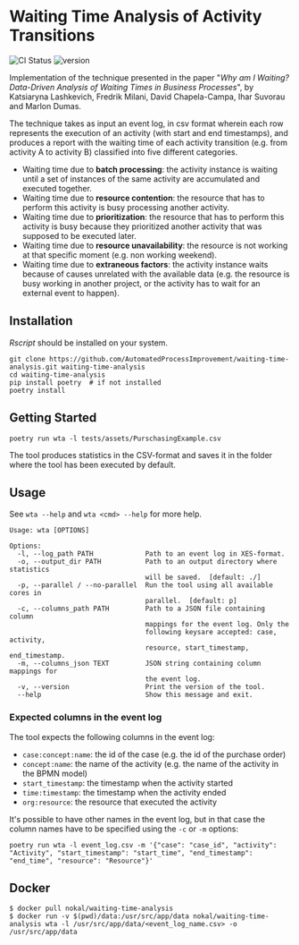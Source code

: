# Waiting Time Analysis of Activity Transitions

![CI Status](https://github.com/AutomatedProcessImprovement/waiting-time-analysis/actions/workflows/main.yml/badge.svg)
![version](https://img.shields.io/github/v/tag/AutomatedProcessImprovement/waiting-time-analysis)

Implementation of the technique presented in the paper "*Why am I Waiting? Data-Driven Analysis of Waiting Times in Business Processes*", by
Katsiaryna Lashkevich, Fredrik Milani, David Chapela-Campa, Ihar Suvorau and Marlon Dumas.

The technique takes as input an event log, in csv format wherein each row represents the execution of an activity (with start and end 
timestamps), and produces a report with the waiting time of each activity transition (e.g. from activity A to activity B) classified 
into five different categories.
- Waiting time due to **batch processing**: the activity instance is waiting until a set of instances of the same activity are accumulated and executed together.
- Waiting time due to **resource contention**: the resource that has to perform this activity is busy processing another activity.
- Waiting time due to **prioritization**: the resource that has to perform this activity is busy because they prioritized another activity that was supposed to be executed later.
- Waiting time due to **resource unavailability**: the resource is not working at that specific moment (e.g. non working weekend).
- Waiting time due to **extraneous factors**: the activity instance waits because of causes unrelated with the available data (e.g. the resource is busy working in another project, or the activity has to wait for an external event to happen).

## Installation

_Rscript_ should be installed on your system.

```shell
git clone https://github.com/AutomatedProcessImprovement/waiting-time-analysis.git waiting-time-analysis
cd waiting-time-analysis
pip install poetry  # if not installed
poetry install
```

## Getting Started

```shell
poetry run wta -l tests/assets/PurschasingExample.csv
```

The tool produces statistics in the CSV-format and saves it in the folder where the tool has been executed by default. 

## Usage

See `wta --help` and `wta <cmd> --help` for more help.

```
Usage: wta [OPTIONS]

Options:
  -l, --log_path PATH             Path to an event log in XES-format.
  -o, --output_dir PATH           Path to an output directory where statistics
                                  will be saved.  [default: ./]
  -p, --parallel / --no-parallel  Run the tool using all available cores in
                                  parallel.  [default: p]
  -c, --columns_path PATH         Path to a JSON file containing column
                                  mappings for the event log. Only the
                                  following keysare accepted: case, activity,
                                  resource, start_timestamp, end_timestamp.
  -m, --columns_json TEXT         JSON string containing column mappings for
                                  the event log.
  -v, --version                   Print the version of the tool.
  --help                          Show this message and exit.
```

### Expected columns in the event log

The tool expects the following columns in the event log:

- `case:concept:name`: the id of the case (e.g. the id of the purchase order)
- `concept:name`: the name of the activity (e.g. the name of the activity in the BPMN model)
- `start_timestamp`: the timestamp when the activity started
- `time:timestamp`: the timestamp when the activity ended
- `org:resource`: the resource that executed the activity

It's possible to have other names in the event log, but in that case the column names have to be specified using the `-c` or `-m` options:

```shell
poetry run wta -l event_log.csv -m '{"case": "case_id", "activity": "Activity", "start_timestamp": "start_time", "end_timestamp": "end_time", "resource": "Resource"}'
````

## Docker

    
```shell
$ docker pull nokal/waiting-time-analysis
$ docker run -v $(pwd)/data:/usr/src/app/data nokal/waiting-time-analysis wta -l /usr/src/app/data/<event_log_name.csv> -o /usr/src/app/data
```
